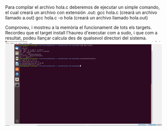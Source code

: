 Para compilar el archivo hola.c deberemos de ejecutar un simple comando, el cual creará un archivo con extensión .out:
gcc hola.c (creará un archivo llamado a.out)
gcc hola.c -o hola (creará un archivo llamado hola.out)

Comproveu, i mostreu a la memòria el funcionament de tots els targets. Recordeu que el target install l'haureu d'executar com a sudo, i que com a resultat, podeu llançar calcula des de qualsevol directori del sistema.
<img src="https://github.com/luiskai/EDD/blob/master/Captura.PNG?raw=true">

